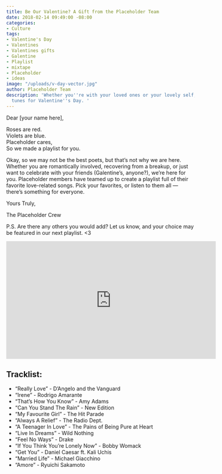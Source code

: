 ```yaml
---
title: Be Our Valentine? A Gift from the Placeholder Team
date: 2018-02-14 09:49:00 -08:00
categories:
- Culture
tags:
- Valentine's Day
- Valentines
- Valentines gifts
- Galentine
- Playlist
- mixtape
- Placeholder
- ideas
image: "/uploads/v-day-vector.jpg"
author: Placeholder Team
description: 'Whether you''re with your loved ones or your lovely self, here''s some
  tunes for Valentine''s Day. '
---
```


Dear [your name here],

Roses are red.  
Violets are blue.  
Placeholder cares,  
So we made a playlist for you.  
   
Okay, so we may not be the best poets, but that’s not why we are here. Whether you are romantically involved, recovering from a breakup, or just want to celebrate with your friends (Galentine’s, anyone?), we’re here for you. Placeholder members have teamed up to create a playlist full of their favorite love-related songs. Pick your favorites, or listen to them all — there’s something for everyone.  
   
   
Yours Truly,  
   
The Placeholder Crew  
   
P.S. Are there any others you would add? Let us know, and your choice may be featured in our next playlist. <3 


<iframe width="560" height="315" src="https://www.youtube.com/embed/videoseries?list=PLNuQtgwLBEiUWlxN87DoHHqQGyQyOSZ0J" frameborder="0" allow="autoplay; encrypted-media" allowfullscreen></iframe>


## Tracklist:

* “Really Love” - D’Angelo and the Vanguard  
* “Irene” - Rodrigo Amarante   
* “That’s How You Know” - Amy Adams  
* “Can You Stand The Rain” - New Edition  
* “My Favourite Girl” - The Hit Parade   
* “Always A Relief” - The Radio Dept.   
* “A Teenager In Love” - The Pains of Being Pure at Heart  
* “Live In Dreams” - Wild Nothing   
* “Feel No Ways” - Drake   
* “If You Think You’re Lonely Now” - Bobby Womack   
* “Get You” - Daniel Caesar ft. Kali Uchis   
* “Married Life” - Michael Giacchino    
* “Amore” - Ryuichi Sakamoto   

